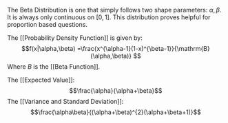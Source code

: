 The Beta Distribution is one that simply follows two shape parameters: $\alpha, \beta$. It is always only continuous on $[0,1]$. This distribution proves helpful for proportion based questions.

The [[Probability Density Function]] is given by: 
$$f(x|\alpha,\beta) =\frac{x^{\alpha-1}(1-x)^{\beta-1}}{\mathrm{B}(\alpha,\beta)} $$
Where $B$ is the [[Beta Function]].

The [[Expected Value]]:
$$\frac{\alpha}{\alpha+\beta}$$
The [[Variance and Standard Deviation]]:
$$\frac{\alpha\beta}{(\alpha+\beta)^{2}(\alpha+\beta+1)}$$